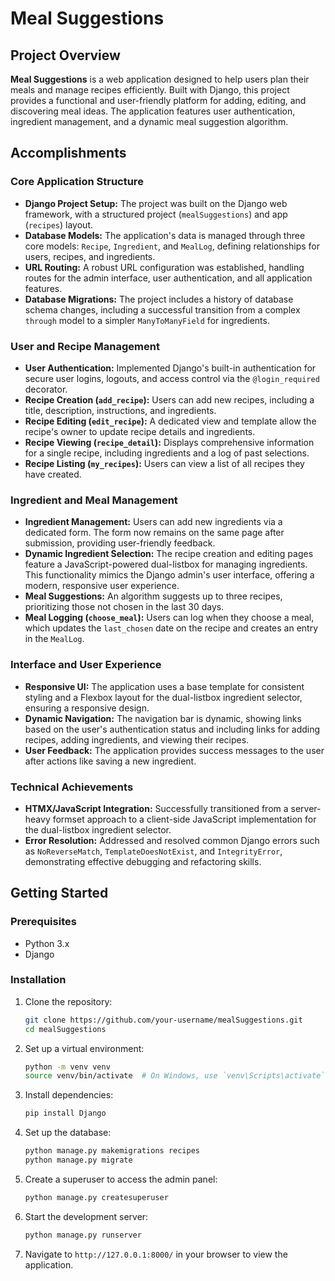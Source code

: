 # Meal Suggestions

## Project Overview

**Meal Suggestions** is a web application designed to help users plan their meals and manage recipes efficiently. Built with Django, this project provides a functional and user-friendly platform for adding, editing, and discovering meal ideas. The application features user authentication, ingredient management, and a dynamic meal suggestion algorithm.

## Accomplishments

### Core Application Structure
*   **Django Project Setup:** The project was built on the Django web framework, with a structured project (`mealSuggestions`) and app (`recipes`) layout.
*   **Database Models:** The application's data is managed through three core models: `Recipe`, `Ingredient`, and `MealLog`, defining relationships for users, recipes, and ingredients.
*   **URL Routing:** A robust URL configuration was established, handling routes for the admin interface, user authentication, and all application features.
*   **Database Migrations:** The project includes a history of database schema changes, including a successful transition from a complex `through` model to a simpler `ManyToManyField` for ingredients.

### User and Recipe Management
*   **User Authentication:** Implemented Django's built-in authentication for secure user logins, logouts, and access control via the `@login_required` decorator.
*   **Recipe Creation (`add_recipe`):** Users can add new recipes, including a title, description, instructions, and ingredients.
*   **Recipe Editing (`edit_recipe`):** A dedicated view and template allow the recipe's owner to update recipe details and ingredients.
*   **Recipe Viewing (`recipe_detail`):** Displays comprehensive information for a single recipe, including ingredients and a log of past selections.
*   **Recipe Listing (`my_recipes`):** Users can view a list of all recipes they have created.

### Ingredient and Meal Management
*   **Ingredient Management:** Users can add new ingredients via a dedicated form. The form now remains on the same page after submission, providing user-friendly feedback.
*   **Dynamic Ingredient Selection:** The recipe creation and editing pages feature a JavaScript-powered dual-listbox for managing ingredients. This functionality mimics the Django admin's user interface, offering a modern, responsive user experience.
*   **Meal Suggestions:** An algorithm suggests up to three recipes, prioritizing those not chosen in the last 30 days.
*   **Meal Logging (`choose_meal`):** Users can log when they choose a meal, which updates the `last_chosen` date on the recipe and creates an entry in the `MealLog`.

### Interface and User Experience
*   **Responsive UI:** The application uses a base template for consistent styling and a Flexbox layout for the dual-listbox ingredient selector, ensuring a responsive design.
*   **Dynamic Navigation:** The navigation bar is dynamic, showing links based on the user's authentication status and including links for adding recipes, adding ingredients, and viewing their recipes.
*   **User Feedback:** The application provides success messages to the user after actions like saving a new ingredient.

### Technical Achievements
*   **HTMX/JavaScript Integration:** Successfully transitioned from a server-heavy formset approach to a client-side JavaScript implementation for the dual-listbox ingredient selector.
*   **Error Resolution:** Addressed and resolved common Django errors such as `NoReverseMatch`, `TemplateDoesNotExist`, and `IntegrityError`, demonstrating effective debugging and refactoring skills.

## Getting Started

### Prerequisites
*   Python 3.x
*   Django

### Installation
1.  Clone the repository:
    ```sh
    git clone https://github.com/your-username/mealSuggestions.git
    cd mealSuggestions
    ```

2.  Set up a virtual environment:
    ```sh
    python -m venv venv
    source venv/bin/activate  # On Windows, use `venv\Scripts\activate`
    ```

3.  Install dependencies:
    ```sh
    pip install Django
    ```

4.  Set up the database:
    ```sh
    python manage.py makemigrations recipes
    python manage.py migrate
    ```

5.  Create a superuser to access the admin panel:
    ```sh
    python manage.py createsuperuser
    ```

6.  Start the development server:
    ```sh
    python manage.py runserver
    ```

7.  Navigate to `http://127.0.0.1:8000/` in your browser to view the application.

